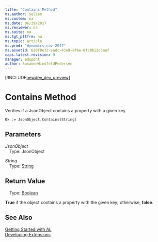 ```yaml
---
title: "Contains Method"
ms.author: solsen
ms.custom: na
ms.date: 06/29/2017
ms.reviewer: na
ms.suite: na
ms.tgt_pltfrm: na
ms.topic: article
ms.prod: "dynamics-nav-2017"
ms.assetid: 620f0e32-eadc-43e9-8f6e-8fc0b12c3aaf
caps.latest.revision: 9
manager: edupont
author: SusanneWindfeldPedersen
---
```


[!INCLUDE[newdev_dev_preview](../includes/newdev_dev_preview.md)]

# Contains Method
Verifies if a JsonObject contains a property with a given key.

```
Ok := JsonObject.Contains(String)
```

## Parameters
*JsonObject*  
&emsp;Type: JsonObject

*String*  
&emsp;Type: [String](/datatypes/devenv-text-data-type.md)

## Return Value
&emsp;Type: [Boolean](/datatypes/devenv-boolean-data-type.md)

**True** if the object contains a property with the given key; otherwise, **false**.

## See Also
[Getting Started with AL](../devenv-get-started.md)  
[Developing Extensions](../devenv-dev-overview.md)
